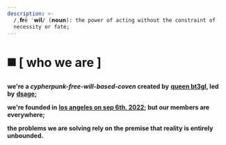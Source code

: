 ```yaml
---
description: >-
  /ˌ𝗳𝗿ē ˈ𝘄𝗶𝗹/ (𝗻𝗼𝘂𝗻): the power of acting without the constraint of
  necessity or fate;
---
```


# ◼️ \[ who we are ]

**we're a&#x20;**_**cypherpunk-free-will-based-coven**_**&#x20;created by** [**queen bt3gl**](https://github.com/von-steinkirch)**, led by** [**dsage**](https://github.com/thedarksag3)**;**

**we're founded in** [**los angeles on sep 6th, 2022**](https://gist.github.com/autistic-helper/098cc9a6d027abbc5a2bf1b19c71c438)**; but our members are everywhere;**

**the problems we are solving rely on the premise that reality is entirely unbounded.**
